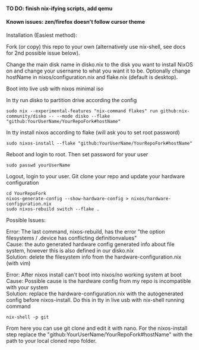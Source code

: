 #### TO DO: finish nix-ifying scripts, add qemu

#### Known issues: zen/firefox doesn't follow cursor theme

Installation (Easiest method):

Fork (or copy) this repo to your own (alternatively use nix-shell, see docs for 2nd possible issue below).  

Change the main disk name in disko.nix to the disk you want to install NixOS on and change your username to what you want it to be. Optionally change hostName in nixos/configuration.nix and flake.nix (default is desktop).   

Boot into live usb with nixos minimal iso  

In tty run disko to partition drive according the config
```
sudo nix --experimental-features "nix-command flakes" run github:nix-community/disko -- --mode disko --flake "github:YourUserName/YourRepoFork#hostName"
```
In tty install nixos according to flake (will ask you to set root password)
```
sudo nixos-install --flake "github:YourUserName/YourRepoFork#hostName"
```
Reboot and login to root. Then set password for your user
```
sudo passwd yourUserName
```
Logout, login to your user. Git clone your repo and update your hardware configuration 
```
cd YourRepoFork
nixos-generate-config --show-hardware-config > nixos/hardware-configuration.nix
sudo nixos-rebuild switch --flake .
```

Possible Issues:  

Error: The last command, nixos-rebuild, has the error "the option filesystems / .device has conflicting definitionvalues"  
Cause: the auto generated hardware config generated info about file system, however this is also defined in our disko.nix  
Solution: delete the filesystem info from the hardware-configuration.nix (with vim)  

Error: After nixos install can't boot into nixos/no working system at boot  
Cause: Possible cause is the hardware config from my repo is incompatible with your system  
Solution: replace the hardware-configuration.nix with the autogenerated config before nixos-install. Do this in tty in live usb with nix-shell running command 

```
nix-shell -p git
```

From here you can use git clone and edit it with nano. For the nixos-install step replace the "github:YourUserName/YourRepoFork#hostName" with the path to your local cloned repo folder. 
